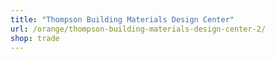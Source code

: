 ```yaml
---
title: "Thompson Building Materials Design Center"
url: /orange/thompson-building-materials-design-center-2/
shop: trade
---
```

